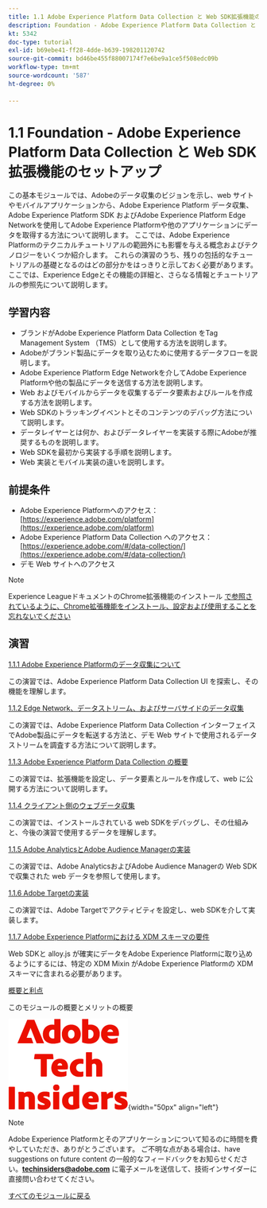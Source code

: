 ```yaml
---
title: 1.1 Adobe Experience Platform Data Collection と Web SDK拡張機能のセットアップ
description: Foundation - Adobe Experience Platform Data Collection と Web SDK拡張機能の設定
kt: 5342
doc-type: tutorial
exl-id: b69ebe41-ff28-4dde-b639-198201120742
source-git-commit: bd46be455f88007174f7e6be9a1ce5f508edc09b
workflow-type: tm+mt
source-wordcount: '587'
ht-degree: 0%

---
```


# 1.1 Foundation - Adobe Experience Platform Data Collection と Web SDK拡張機能のセットアップ

この基本モジュールでは、Adobeのデータ収集のビジョンを示し、web サイトやモバイルアプリケーションから、Adobe Experience Platform データ収集、Adobe Experience Platform SDK およびAdobe Experience Platform Edge Networkを使用してAdobe Experience Platformや他のアプリケーションにデータを取得する方法について説明します。 ここでは、Adobe Experience Platformのテクニカルチュートリアルの範囲外にも影響を与える概念およびテクノロジーをいくつか紹介します。 これらの演習のうち、残りの包括的なチュートリアルの基礎となるのはどの部分かをはっきりと示しておく必要があります。ここでは、Experience Edgeとその機能の詳細と、さらなる情報とチュートリアルの参照先について説明します。

## 学習内容

- ブランドがAdobe Experience Platform Data Collection をTag Management System （TMS）として使用する方法を説明します。
- Adobeがブランド製品にデータを取り込むために使用するデータフローを説明します。
- Adobe Experience Platform Edge Networkを介してAdobe Experience Platformや他の製品にデータを送信する方法を説明します。
- Web およびモバイルからデータを収集するデータ要素およびルールを作成する方法を説明します。
- Web SDKのトラッキングイベントとそのコンテンツのデバッグ方法について説明します。
- データレイヤーとは何か、およびデータレイヤーを実装する際にAdobeが推奨するものを説明します。
- Web SDKを最初から実装する手順を説明します。
- Web 実装とモバイル実装の違いを説明します。

## 前提条件

- Adobe Experience Platformへのアクセス：[https://experience.adobe.com/platform](https://experience.adobe.com/platform)
- Adobe Experience Platform Data Collection へのアクセス：[https://experience.adobe.com/#/data-collection/](https://experience.adobe.com/#/data-collection/)
- デモ Web サイトへのアクセス

>[!NOTE]
>
>Experience LeagueドキュメントのChrome拡張機能のインストール [ で参照されているように、Chrome拡張機能をインストール、設定および使用することを忘れないでください ](../../gettingstarted/gettingstarted/ex1.md)

## 演習

[1.1.1 Adobe Experience Platformのデータ収集について](./ex1.md)

この演習では、Adobe Experience Platform Data Collection UI を探索し、その機能を理解します。

[1.1.2 Edge Network、データストリーム、およびサーバサイドのデータ収集](./ex2.md)

この演習では、Adobe Experience Platform Data Collection インターフェイスでAdobe製品にデータを転送する方法と、デモ Web サイトで使用されるデータストリームを調査する方法について説明します。

[1.1.3 Adobe Experience Platform Data Collection の概要](./ex3.md)

この演習では、拡張機能を設定し、データ要素とルールを作成して、web に公開する方法について説明します。

[1.1.4 クライアント側のウェブデータ収集](./ex4.md)

この演習では、インストールされている web SDKをデバッグし、その仕組みと、今後の演習で使用するデータを理解します。

[1.1.5 Adobe AnalyticsとAdobe Audience Managerの実装](./ex5.md)

この演習では、Adobe AnalyticsおよびAdobe Audience Managerの Web SDKで収集された web データを参照して使用します。

[1.1.6 Adobe Targetの実装](./ex6.md)

この演習では、Adobe Targetでアクティビティを設定し、web SDKを介して実装します。

[1.1.7 Adobe Experience Platformにおける XDM スキーマの要件](./ex7.md)

Web SDKと alloy.js が確実にデータをAdobe Experience Platformに取り込めるようにするには、特定の XDM Mixin がAdobe Experience Platformの XDM スキーマに含まれる必要があります。

[概要と利点](./summary.md)

このモジュールの概要とメリットの概要

![ 技術インサイダー ](./../../../assets/images/techinsiders.png){width="50px" align="left"}

>[!NOTE]
>
>Adobe Experience Platformとそのアプリケーションについて知るのに時間を費やしていただき、ありがとうございます。 ご不明な点がある場合は、have suggestions on future content の一般的なフィードバックをお知らせください。**techinsiders@adobe.com** に電子メールを送信して、技術インサイダーに直接問い合わせてください。

[すべてのモジュールに戻る](../../../overview.md)
